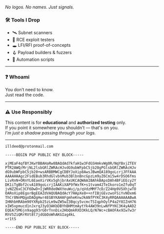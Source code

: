 _No logos. No names. Just signals._

### 🛠 Tools I Drop
- 🛰️  Subnet scanners  
- 🧪  RCE exploit testers  
- 🕳️  LFI/RFI proof-of-concepts  
- 🪝  Payload builders & fuzzers  
- 👤  Automation scripts

---

### ❓ Whoami

You don’t need to know.  
Just read the code.

---

### ⚠️ Use Responsibly

This content is for **educational** and **authorized testing** only.  
If you point it somewhere you shouldn't — that's on you.  
_I’m just a shadow passing through your logs._

---

```
illdeed@protonmail.com
```

```
-----BEGIN PGP PUBLIC KEY BLOCK-----

xjMEaF4qfBYJKwYBBAHaRw8BAQdAd7kfaH1w3FdGSHmkvWg0R/NqYBxjZfEV
PTR2AWQ/MrjNL2lsbGRlZWRAcHJvdG9ubWFpbC5jb20gPGlsbGRlZWRAcHJv
dG9ubWFpbC5jb20+wsARBBMWCgCDBYJoXip8AwsJBwmQA189goLcrjJFFAAA
AAAAHAAgc2FsdEBub3RhdGlvbnMub3BlbnBncGpzLm9yZ6Cmi5w4rDSO6fms
LivRnN+ORnYL6EaeXirVKx5ghjbrAxUKCAQWAAIBAhkBApsDAh4BFiEEcy2Y
DK1iTgBbf2cvA189goLcrjIAAKiXAP9fWxfK+s1tvam42TeIkoro1eZfu0qT
jvNZZ6xC3CF6DwD+IjWRRde0WXYeuWuj/p/qVdzMMf7cD/Z24Hp9V5XhjwTO
OARoXip8EgorBgEEAZdVAQUBAQdAcY7HApXe8++nfIBjGEvzwoFSiYvNOxm6
ThCr8NnMQgoDAQgHwr4EGBYKAHAFgmheKnwJkANfPYKC3K4yRRQAAAAAABwA
IHNhbHRAbm90YXRpb25zLm9wZW5wZ3Bqcy5vcmcTSIqphOylP4a2Y8IZnH76
xIW5xpmucd1nJxrqJ3yO3AKbDBYhBHMtmAytYk4AW39nLwNfPYKC3K4yAAD2
EQEA75MGjn9agg93rG0rTnnDix2HbQmkRXD3KkLQ/N7Wc+cBAOFAx9Iw7w3r
RhV5ZiQRrRVt8t7jdGbDoWhAKGIag4kL
=r1tS

-----END PGP PUBLIC KEY BLOCK-----
```
